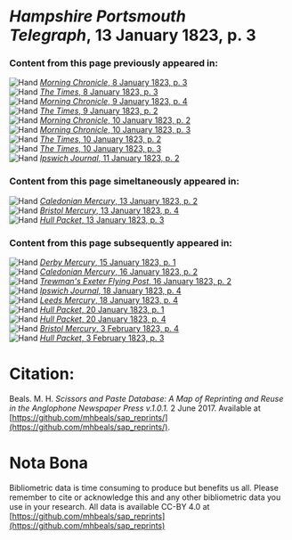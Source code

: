 # *Hampshire Portsmouth Telegraph*, 13 January 1823, p. 3  
  
### Content from this page previously appeared in:  
![Hand](http://scissorsandpaste.net/wp-content/uploads/2017/06/smallhandpointer.png) [*Morning Chronicle*, 8 January 1823, p. 3](https://mhbeals.github.io/sap_html/Morning-Chronicle/Morning-Chronicle-8-January-1823-p-3)  
![Hand](http://scissorsandpaste.net/wp-content/uploads/2017/06/smallhandpointer.png) [*The Times*, 8 January 1823, p. 3](https://mhbeals.github.io/sap_html/The-Times/The-Times-8-January-1823-p-3)  
![Hand](http://scissorsandpaste.net/wp-content/uploads/2017/06/smallhandpointer.png) [*Morning Chronicle*, 9 January 1823, p. 4](https://mhbeals.github.io/sap_html/Morning-Chronicle/Morning-Chronicle-9-January-1823-p-4)  
![Hand](http://scissorsandpaste.net/wp-content/uploads/2017/06/smallhandpointer.png) [*The Times*, 9 January 1823, p. 2](https://mhbeals.github.io/sap_html/The-Times/The-Times-9-January-1823-p-2)  
![Hand](http://scissorsandpaste.net/wp-content/uploads/2017/06/smallhandpointer.png) [*Morning Chronicle*, 10 January 1823, p. 2](https://mhbeals.github.io/sap_html/Morning-Chronicle/Morning-Chronicle-10-January-1823-p-2)  
![Hand](http://scissorsandpaste.net/wp-content/uploads/2017/06/smallhandpointer.png) [*Morning Chronicle*, 10 January 1823, p. 3](https://mhbeals.github.io/sap_html/Morning-Chronicle/Morning-Chronicle-10-January-1823-p-3)  
![Hand](http://scissorsandpaste.net/wp-content/uploads/2017/06/smallhandpointer.png) [*The Times*, 10 January 1823, p. 2](https://mhbeals.github.io/sap_html/The-Times/The-Times-10-January-1823-p-2)  
![Hand](http://scissorsandpaste.net/wp-content/uploads/2017/06/smallhandpointer.png) [*The Times*, 10 January 1823, p. 3](https://mhbeals.github.io/sap_html/The-Times/The-Times-10-January-1823-p-3)  
![Hand](http://scissorsandpaste.net/wp-content/uploads/2017/06/smallhandpointer.png) [*Ipswich Journal*, 11 January 1823, p. 2](https://mhbeals.github.io/sap_html/Ipswich-Journal/Ipswich-Journal-11-January-1823-p-2)  
  
### Content from this page simeltaneously appeared in:  
![Hand](http://scissorsandpaste.net/wp-content/uploads/2017/06/smallhandpointer.png) [*Caledonian Mercury*, 13 January 1823, p. 2](https://mhbeals.github.io/sap_html/Caledonian-Mercury/Caledonian-Mercury-13-January-1823-p-2)  
![Hand](http://scissorsandpaste.net/wp-content/uploads/2017/06/smallhandpointer.png) [*Bristol Mercury*, 13 January 1823, p. 4](https://mhbeals.github.io/sap_html/Bristol-Mercury/Bristol-Mercury-13-January-1823-p-4)  
![Hand](http://scissorsandpaste.net/wp-content/uploads/2017/06/smallhandpointer.png) [*Hull Packet*, 13 January 1823, p. 3](https://mhbeals.github.io/sap_html/Hull-Packet/Hull-Packet-13-January-1823-p-3)  
  
### Content from this page subsequently appeared in:  
![Hand](http://scissorsandpaste.net/wp-content/uploads/2017/06/smallhandpointer.png) [*Derby Mercury*, 15 January 1823, p. 1](https://mhbeals.github.io/sap_html/Derby-Mercury/Derby-Mercury-15-January-1823-p-1)  
![Hand](http://scissorsandpaste.net/wp-content/uploads/2017/06/smallhandpointer.png) [*Caledonian Mercury*, 16 January 1823, p. 2](https://mhbeals.github.io/sap_html/Caledonian-Mercury/Caledonian-Mercury-16-January-1823-p-2)  
![Hand](http://scissorsandpaste.net/wp-content/uploads/2017/06/smallhandpointer.png) [*Trewman's Exeter Flying Post*, 16 January 1823, p. 2](https://mhbeals.github.io/sap_html/Trewman's-Exeter-Flying-Post/Trewman's-Exeter-Flying-Post-16-January-1823-p-2)  
![Hand](http://scissorsandpaste.net/wp-content/uploads/2017/06/smallhandpointer.png) [*Ipswich Journal*, 18 January 1823, p. 4](https://mhbeals.github.io/sap_html/Ipswich-Journal/Ipswich-Journal-18-January-1823-p-4)  
![Hand](http://scissorsandpaste.net/wp-content/uploads/2017/06/smallhandpointer.png) [*Leeds Mercury*, 18 January 1823, p. 4](https://mhbeals.github.io/sap_html/Leeds-Mercury/Leeds-Mercury-18-January-1823-p-4)  
![Hand](http://scissorsandpaste.net/wp-content/uploads/2017/06/smallhandpointer.png) [*Hull Packet*, 20 January 1823, p. 1](https://mhbeals.github.io/sap_html/Hull-Packet/Hull-Packet-20-January-1823-p-1)  
![Hand](http://scissorsandpaste.net/wp-content/uploads/2017/06/smallhandpointer.png) [*Hull Packet*, 20 January 1823, p. 4](https://mhbeals.github.io/sap_html/Hull-Packet/Hull-Packet-20-January-1823-p-4)  
![Hand](http://scissorsandpaste.net/wp-content/uploads/2017/06/smallhandpointer.png) [*Bristol Mercury*, 3 February 1823, p. 4](https://mhbeals.github.io/sap_html/Bristol-Mercury/Bristol-Mercury-3-February-1823-p-4)  
![Hand](http://scissorsandpaste.net/wp-content/uploads/2017/06/smallhandpointer.png) [*Hull Packet*, 3 February 1823, p. 3](https://mhbeals.github.io/sap_html/Hull-Packet/Hull-Packet-3-February-1823-p-3)  


# Citation: 

Beals. M. H. *Scissors and Paste Database: A Map of Reprinting and Reuse in the Anglophone Newspaper Press v.1.0.1.* 2 June 2017. Available at [https://github.com/mhbeals/sap_reprints/](https://github.com/mhbeals/sap_reprints/). 

# Nota Bona

Bibliometric data is time consuming to produce but benefits us all. Please remember to cite or acknowledge this and any other bibliometric data you use in your research. All data is available CC-BY 4.0 at [https://github.com/mhbeals/sap_reprints](https://github.com/mhbeals/sap_reprints)